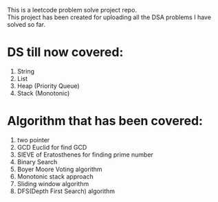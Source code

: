 This is a leetcode problem solve project repo.                                                                                        
This project has been created for uploading all the DSA problems I have solved so far. 

# DS till now covered:
1. String
2. List
3. Heap (Priority Queue)
4. Stack (Monotonic)

# Algorithm that has been covered:
1. two pointer
2. GCD Euclid for find GCD
3. SIEVE of Eratosthenes for finding prime number
4. Binary Search
5. Boyer Moore Voting algorithm
6. Monotonic stack approach
6. Sliding window algorithm
7. DFS(Depth First Search) algorithm
